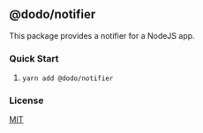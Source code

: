 ## @dodo/notifier

This package provides a notifier for a NodeJS app.

### Quick Start

1. `yarn add @dodo/notifier`

### License

[MIT](LICENSE)
